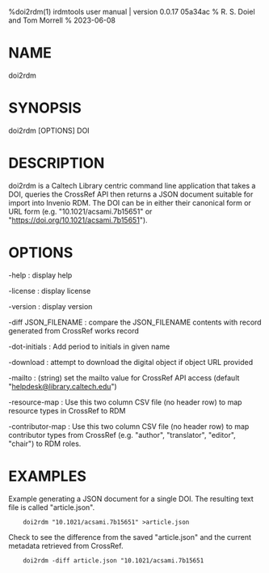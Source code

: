 %doi2rdm(1) irdmtools user manual | version 0.0.17 05a34ac
% R. S. Doiel and Tom Morrell
% 2023-06-08

# NAME

doi2rdm

# SYNOPSIS

doi2rdm [OPTIONS] DOI

# DESCRIPTION

doi2rdm is a Caltech Library centric command line application
that takes a DOI, queries the CrossRef API then returns a JSON document
suitable for import into Invenio RDM. The DOI can be in either their
canonical form or URL form (e.g. "10.1021/acsami.7b15651" or
"https://doi.org/10.1021/acsami.7b15651").

# OPTIONS

-help
: display help

-license
: display license

-version
: display version

-diff JSON_FILENAME
: compare the JSON_FILENAME contents with record generated from CrossRef works record

-dot-initials
: Add period to initials in given name

-download
: attempt to download the digital object if object URL provided

-mailto
: (string) set the mailto value for CrossRef API access (default "helpdesk@library.caltech.edu")

-resource-map
: Use this two column CSV file (no header row) to map resource types in CrossRef to RDM

-contributor-map
: Use this two column CSV file (no header row) to map contributor types from CrossRef (e.g.
"author", "translator", "editor", "chair") to RDM roles.

# EXAMPLES

Example generating a JSON document for a single DOI. The resulting
text file is called "article.json".

~~~
	doi2rdm "10.1021/acsami.7b15651" >article.json
~~~

Check to see the difference from the saved "article.json" and
the current metadata retrieved from CrossRef.

~~~
	doi2rdm -diff article.json "10.1021/acsami.7b15651
~~~


